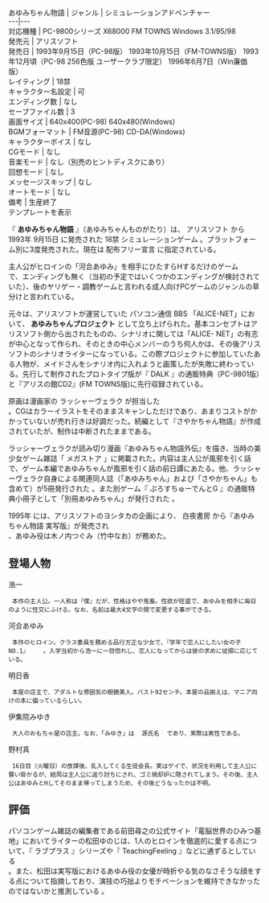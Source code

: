 あゆみちゃん物語  |  ジャンル  |  シミュレーションアドベンチャー   
---|---  
対応機種  |  PC-9800シリーズ  X68000  FM TOWNS  Windows 3.1/95/98   
発売元  |  アリスソフト   
発売日  |  1993年9月15日（PC-98版）  1993年10月15日（FM-TOWNS版）  1993年12月頃（PC-98 256色版 ユーザークラブ限定）  1996年6月7日（Win廉価版）   
レイティング  |  18禁   
キャラクター名設定  |  可   
エンディング数  |  なし   
セーブファイル数  |  3   
画面サイズ  |  640x400(PC-98)  640x480(Windows)   
BGMフォーマット  |  FM音源(PC-98)  CD-DA(Windows)   
キャラクターボイス  |  なし   
CGモード  |  なし   
音楽モード  |  なし（別売のヒントディスクにあり）   
回想モード  |  なし   
メッセージスキップ  |  なし   
オートモード  |  なし   
備考  |  生産終了   
テンプレートを表示  
  
『 **あゆみちゃん物語** 』（あゆみちゃんものがたり）は、  アリスソフト  から  1993年  9月15日  に発売された  18禁
シミュレーションゲーム  。プラットフォーム別に3度発売された。現在は  配布フリー宣言  に指定されている。

主人公がヒロインの「河合あゆみ」を相手にひたすらHするだけのゲーム  
で、エンディングも無く（当初の予定ではいくつかのエンディングが検討されていた）、後のヤリゲー・調教ゲームと言われる成人向けPCゲームのジャンルの草分けと言われている。

元々は、アリスソフトが運営していた  パソコン通信  BBS  「ALICE-NET」において、 **あゆみちゃんプロジェクト**
として立ち上げられた。基本コンセプトはアリスソフト側から出されたものの、シナリオに関しては「ALICE-
NET」の有志が中心となって作られ、そのときの中心メンバーのうち何人かは、その後アリスソフトのシナリオライターになっている。この際プロジェクトに参加していたある人物が、メイドさんをシナリオ内に入れようと画策したが失敗に終わっている。先行して制作されたプロトタイプ版が『
DALK  』の通販特典（PC-9801版）と『アリスの館CD2』(FM TOWNS版)に先行収録されている。

原画は漫画家の  ラッシャーヴェラク  が担当した  
。CGはカラーイラストをそのままスキャンしただけであり、あまりコストがかかっていないが売れ行きは好調だった。続編として『さやかちゃん物語』が作成されていたが、制作は中断されたままである。

ラッシャーヴェラクが読み切り漫画『あゆみちゃん物語外伝』を描き、当時の美少女ゲーム雑誌「  メガストア
」に掲載された。内容は主人公が風邪を引く話で、ゲーム本編であゆみちゃんが風邪を引く話の前日譚にあたる。他、ラッシャーヴェラク自身による関連同人誌（「あゆみちゃん」および「さやかちゃん」も含めて）が5冊発行された
  。また別ゲーム『  ぷろすちゅーでんとG  』の通販特典小冊子として「別冊あゆみちゃん」が発行された    。

1995年  には、アリスソフトのヨシタカの企画により、  白夜書房  から『あゆみちゃん物語 実写版』が発売され  
、あゆみ役は木ノ内つぐみ（竹中なお）が務めた。

##  登場人物  

浩一

     本作の主人公。一人称は『僕』だが、性格はやや鬼畜。性欲が旺盛で、あゆみを相手に毎日のように性交にふける。なお、名前は最大4文字の間で変更する事ができる。   
河合あゆみ

     本作のヒロイン。クラス委員を務める品行方正な少女で、『学年で恋人にしたい女の子NO.1』    。入学当初から浩一に一目惚れし、恋人になってからは彼の求めに従順に応じている。 
明日香

     本屋の店主で、アダルトな雰囲気の眼鏡美人。バスト92センチ。本屋の品揃えは、マニア向けの本に偏っているらしい。 
伊集院みゆき

     大人のおもちゃ屋の店主。なお、「みゆき」は  源氏名  であり、実際は男性である。 
野村真

     16日目（火曜日）の放課後、乱入してくる生徒会長。実はゲイで、状況を利用して主人公に襲い掛かるが、結局は主人公に返り討ちにされ、ゴミ焼却炉に隠されてしまう。その後、主人公はあゆみとHしてそのまま帰ってしまうため、その後どうなったかは不明。 

##  評価  

パソコンゲーム雑誌の編集者である前田尋之の公式サイト「電脳世界のひみつ基地」においてライターの松田ゆのじは、1人のヒロインを徹底的に愛する点について、『
ラブプラス  』シリーズや『  TeachingFeeling  』などに通ずるとしている  
。また、松田は実写版におけるあゆみ役の女優が時折やる気のなさそうな顔をする点について指摘しており、演技の巧拙よりモチベーションを維持できなかったのではないかと推測している
  。

